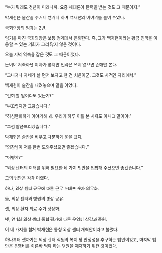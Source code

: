 “누가 뭐래도 청년이 미래니까. 요즘 세대론이 탄력을 받는 것도 그 때문이지.”

박재현은 술잔을 주거니 받거니 하며 백재현의 이야기를 들어 주었다.

국회의장의 임기는 2년.

임기를 마친 국회의장은 보통 정계에서 은퇴한다. 즉, 그가 백재현이라는 황금 인맥을 이용할 수 있는 기회가 그리 많지 않은 것이다.

오늘 저녁 약속을 잡은 것도 그 때문이었다.

돈이야 저축하면 이자가 붙지만 인맥은 쓰지 않으면 손해만 본다.

“그나저나 자네가 날 먼저 보자고 한 건 처음이군. 그것도 사적인 자리에서.”

백재현이 술잔을 내려놓으며 말을 이었다.

“긴히 할 말이라도 있는가?”

“부끄럽지만 그렇습니다.”

“허심탄회하게 이야기해 봐. 우리가 하루 이틀 본 사이도 아니고 말이야.”

“그럼 말씀드리겠습니다.”

박재현은 술잔을 비우고 차분하게 운을 뗐다.

“의장님이 저를 한번 도와주셨으면 좋겠습니다.”

“어떻게?”

“외상 센터의 미래를 위해 필요한 네 가지 법안을 입법해 주셨으면 좋겠습니다.”

그의 법안은 각각 이랬다.

하나, 외상 센터 규모에 따른 근무 스태프 숫자 의무화.

둘, 외상 센터와 병원의 병상 공유.

셋, 외상 환자 의료 수가 정상화.

넷, 연 1회 외상 센터 종합 평가에 따른 운영비 삭감과 증원.

이 네 가지를 합쳐 박재현은 통칭 외상 센터 개혁안이라고 불렀다.

하나부터 셋까지는 외상 센터 직원의 복지 및 안정성을 추구하는 법안이었고, 마지막 법안은 운영비를 이른바 먹튀 하는 병원을 제재하기 위한 것이었다.
